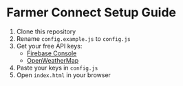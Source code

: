 # Farmer Connect Setup Guide

1. Clone this repository
2. Rename `config.example.js` to `config.js`
3. Get your free API keys:
   - [Firebase Console](https://console.firebase.google.com/)
   - [OpenWeatherMap](https://openweathermap.org/api)
4. Paste your keys in `config.js`
5. Open `index.html` in your browser